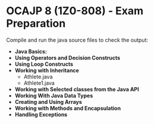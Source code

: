 # OCAJP 8 (1Z0-808) - Exam Preparation


Compile and run the java source files to check the output:

* **Java Basics:**
* **Using Operators and Decision Constructs**
* **Using Loop Constructs**
* **Working with Inheritance**
  * Athlete.java
  * Athlete1.java 
* **Working with Selected classes from the Java API**
* **Working With Java Data Types**
* **Creating and Using Arrays**
* **Working with Methods and Encapsulation**
* **Handling Exceptions**
